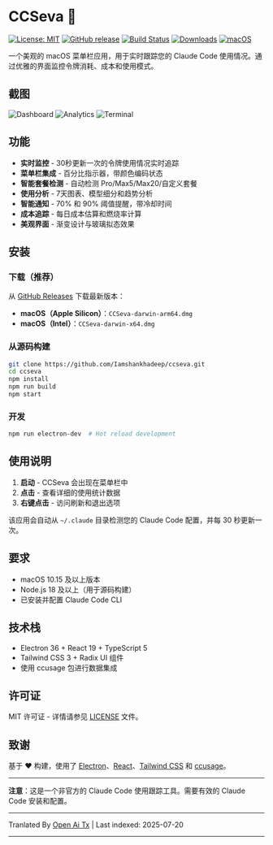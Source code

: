 ﻿
# CCSeva 🤖

[![License: MIT](https://img.shields.io/badge/License-MIT-yellow.svg)](https://opensource.org/licenses/MIT)
[![GitHub release](https://img.shields.io/github/release/Iamshankhadeep/ccseva.svg)](https://github.com/Iamshankhadeep/ccseva/releases)
[![Build Status](https://img.shields.io/github/actions/workflow/status/Iamshankhadeep/ccseva/ci.yml?branch=main)](https://github.com/Iamshankhadeep/ccseva/actions)
[![Downloads](https://img.shields.io/github/downloads/Iamshankhadeep/ccseva/total.svg)](https://github.com/Iamshankhadeep/ccseva/releases)
[![macOS](https://img.shields.io/badge/macOS-10.15%2B-blue)](https://github.com/Iamshankhadeep/ccseva)

一个美观的 macOS 菜单栏应用，用于实时跟踪您的 Claude Code 使用情况。通过优雅的界面监控令牌消耗、成本和使用模式。

## 截图

![Dashboard](https://raw.githubusercontent.com/Iamshankhadeep/ccseva/main/./screenshots/dashboard.png)
![Analytics](https://raw.githubusercontent.com/Iamshankhadeep/ccseva/main/./screenshots/analytics.png)
![Terminal](https://raw.githubusercontent.com/Iamshankhadeep/ccseva/main/./screenshots/terminal.png)

## 功能

- **实时监控** - 30秒更新一次的令牌使用情况实时追踪
- **菜单栏集成** - 百分比指示器，带颜色编码状态
- **智能套餐检测** - 自动检测 Pro/Max5/Max20/自定义套餐
- **使用分析** - 7天图表、模型细分和趋势分析
- **智能通知** - 70% 和 90% 阈值提醒，带冷却时间
- **成本追踪** - 每日成本估算和燃烧率计算
- **美观界面** - 渐变设计与玻璃拟态效果

## 安装

### 下载（推荐）
从 [GitHub Releases](https://github.com/Iamshankhadeep/ccseva/releases) 下载最新版本：
- **macOS（Apple Silicon）**：`CCSeva-darwin-arm64.dmg`
- **macOS（Intel）**：`CCSeva-darwin-x64.dmg`

### 从源码构建

```bash
git clone https://github.com/Iamshankhadeep/ccseva.git
cd ccseva
npm install
npm run build
npm start
```


### 开发

```bash
npm run electron-dev  # Hot reload development
```
## 使用说明

1. **启动** - CCSeva 会出现在菜单栏中  
2. **点击** - 查看详细的使用统计数据  
3. **右键点击** - 访问刷新和退出选项  

该应用会自动从 `~/.claude` 目录检测您的 Claude Code 配置，并每 30 秒更新一次。  

## 要求  

- macOS 10.15 及以上版本  
- Node.js 18 及以上（用于源码构建）  
- 已安装并配置 Claude Code CLI  

## 技术栈  

- Electron 36 + React 19 + TypeScript 5  
- Tailwind CSS 3 + Radix UI 组件  
- 使用 ccusage 包进行数据集成  

## 许可证  

MIT 许可证 - 详情请参见 [LICENSE](LICENSE) 文件。  

## 致谢  

基于 ❤️ 构建，使用了 [Electron](https://electronjs.org)、[React](https://reactjs.org)、[Tailwind CSS](https://tailwindcss.com) 和 [ccusage](https://github.com/ryoppippi/ccusage)。  

---  

**注意**：这是一个非官方的 Claude Code 使用跟踪工具。需要有效的 Claude Code 安装和配置。


---

Tranlated By [Open Ai Tx](https://github.com/OpenAiTx/OpenAiTx) | Last indexed: 2025-07-20

---